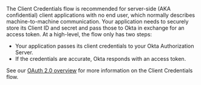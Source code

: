 The Client Credentials flow is recommended for server-side (AKA confidential) client applications with no end user, which normally describes machine-to-machine communication. Your application needs to securely store its Client ID and secret and pass those to Okta in exchange for an access token. At a high-level, the flow only has two steps:

- Your application passes its client credentials to your Okta Authorization Server.
- If the credentials are accurate, Okta responds with an access token.

See our [OAuth 2.0 overview](/docs/concepts/oauth-openid/#client-credentials-flow) for more information on the Client Credentials flow.